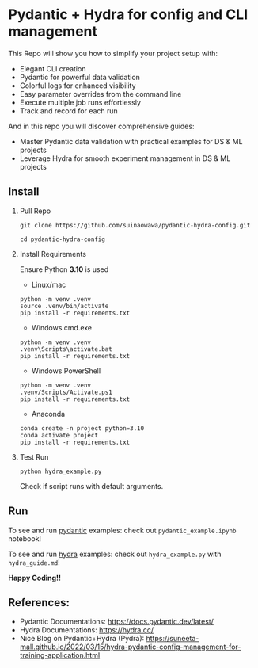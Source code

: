 #  Pydantic + Hydra for config and CLI management

This Repo will show you how to simplify your project setup with:

- Elegant CLI creation
- Pydantic for powerful data validation
- Colorful logs for enhanced visibility
- Easy parameter overrides from the command line
- Execute multiple job runs effortlessly
- Track and record for each run

And in this repo you will discover comprehensive guides:

- Master Pydantic data validation with practical examples for DS & ML projects
- Leverage Hydra for smooth experiment management in DS & ML projects

## Install

1. Pull Repo

    ```console
    git clone https://github.com/suinaowawa/pydantic-hydra-config.git

    cd pydantic-hydra-config
    ```


2. Install Requirements

    Ensure Python **3.10** is used

    - Linux/mac
    ```console
    python -m venv .venv
    source .venv/bin/activate
    pip install -r requirements.txt
    ```

    - Windows cmd.exe

    ```console
    python -m venv .venv
    .venv\Scripts\activate.bat
    pip install -r requirements.txt
    ```

    - Windows PowerShell
    ```console
    python -m venv .venv
    .venv/Scripts/Activate.ps1
    pip install -r requirements.txt
    ```

    - Anaconda
    ```console
    conda create -n project python=3.10
    conda activate project
    pip install -r requirements.txt
    ```


3. Test Run

    ```console
    python hydra_example.py
    ```
    Check if script runs with default arguments.


## Run

To see and run [pydantic](https://docs.pydantic.dev/latest/) examples: check out `pydantic_example.ipynb` notebook!

To see and run [hydra](https://hydra.cc/) examples: check out `hydra_example.py` with `hydra_guide.md`!

**Happy Coding!!**

## References:

- Pydantic Documentations: https://docs.pydantic.dev/latest/
- Hydra Documentations: https://hydra.cc/
- Nice Blog on Pydantic+Hydra (Pydra): https://suneeta-mall.github.io/2022/03/15/hydra-pydantic-config-management-for-training-application.html